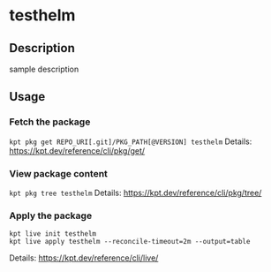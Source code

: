 # testhelm

## Description
sample description

## Usage

### Fetch the package
`kpt pkg get REPO_URI[.git]/PKG_PATH[@VERSION] testhelm`
Details: https://kpt.dev/reference/cli/pkg/get/

### View package content
`kpt pkg tree testhelm`
Details: https://kpt.dev/reference/cli/pkg/tree/

### Apply the package
```
kpt live init testhelm
kpt live apply testhelm --reconcile-timeout=2m --output=table
```
Details: https://kpt.dev/reference/cli/live/
